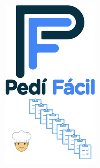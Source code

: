 <div style="text-align:center"><img src="assets/logoPediFacil_README.png" /></div>



<div style="text-align:center"><img src="assets/img_chefOrder_README.png" /></div>
